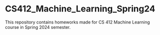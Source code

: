 # CS412_Machine_Learning_Spring24
 This repository contains homeworks made for CS 412 Machine Learning course in Spring 2024 semester.
